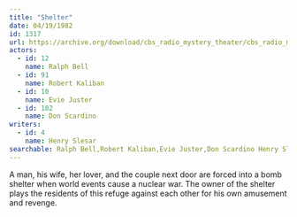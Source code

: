 ```yaml
---
title: "Shelter"
date: 04/19/1982
id: 1317
url: https://archive.org/download/cbs_radio_mystery_theater/cbs_radio_mystery_theater-1301-1350.zip/cbs_radio_mystery_theater-1301-1350%2Fcbsrmt_1317_shelter.mp3
actors:  
  - id: 12
    name: Ralph Bell  
  - id: 91
    name: Robert Kaliban  
  - id: 10
    name: Evie Juster  
  - id: 102
    name: Don Scardino
writers:  
  - id: 4
    name: Henry Slesar
searchable: Ralph Bell,Robert Kaliban,Evie Juster,Don Scardino Henry Slesar
---
```

A man, his wife, her lover, and the couple next door are forced into a bomb shelter when world events cause a nuclear war. The owner of the shelter plays the residents of this refuge against each other for his own amusement and revenge.